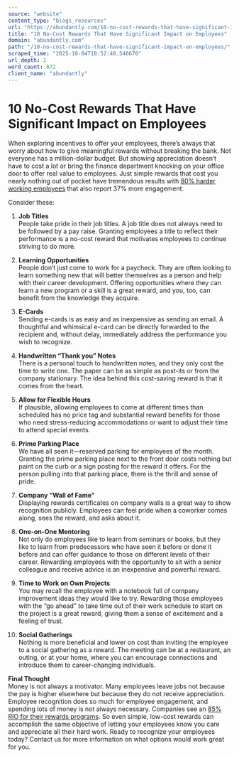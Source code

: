 ```yaml
---
source: "website"
content_type: "blogs_resources"
url: "https://abundantly.com/10-no-cost-rewards-that-have-significant-impact-on-employees/"
title: "10 No-Cost Rewards That Have Significant Impact on Employees"
domain: "abundantly.com"
path: "/10-no-cost-rewards-that-have-significant-impact-on-employees/"
scraped_time: "2025-10-04T18:52:48.546670"
url_depth: 1
word_count: 672
client_name: "abundantly"
---
```


# 10 No-Cost Rewards That Have Significant Impact on Employees

When exploring incentives to offer your employees, there’s always that worry about how to give meaningful rewards without breaking the bank. Not everyone has a million-dollar budget. But showing appreciation doesn’t have to cost a lot or bring the finance department knocking on your office door to offer real value to employees. Just simple rewards that cost you nearly nothing out of pocket have tremendous results with [80% harder working employees](https://www.zippia.com/advice/employee-recognition-statistics/) that also report 37% more engagement.

Consider these:

1.  **Job Titles**  
People take pride in their job titles. A job title does not always need to be followed by a pay raise. Granting employees a title to reflect their performance is a no-cost reward that motivates employees to continue striving to do more.

2.  **Learning Opportunities**  
People don’t just come to work for a paycheck. They are often looking to learn something new that will better themselves as a person and help with their career development. Offering opportunities where they can learn a new program or a skill is a great reward, and you, too, can benefit from the knowledge they acquire.

3.  **E-Cards**  
Sending e-cards is as easy and as inexpensive as sending an email. A thoughtful and whimsical e-card can be directly forwarded to the recipient and, without delay, immediately address the performance you wish to recognize.

4.  **Handwritten “Thank you” Notes**  
There is a personal touch to handwritten notes, and they only cost the time to write one. The paper can be as simple as post-its or from the company stationary. The idea behind this cost-saving reward is that it comes from the heart.

5.  **Allow for Flexible Hours**  
If plausible, allowing employees to come at different times than scheduled has no price tag and substantial reward benefits for those who need stress-reducing accommodations or want to adjust their time to attend special events.

6.  **Prime Parking Place**  
We have all seen it—reserved parking for employees of the month. Granting the prime parking place next to the front door costs nothing but paint on the curb or a sign posting for the reward it offers. For the person pulling into that parking place, there is the thrill and sense of pride.

7.  **Company “Wall of Fame”**  
Displaying rewards certificates on company walls is a great way to show recognition publicly. Employees can feel pride when a coworker comes along, sees the reward, and asks about it.

8.  **One-on-One Mentoring**  
Not only do employees like to learn from seminars or books, but they like to learn from predecessors who have seen it before or done it before and can offer guidance to those on different levels of their career. Rewarding employees with the opportunity to sit with a senior colleague and receive advice is an inexpensive and powerful reward.

9.  **Time to Work on Own Projects**  
You may recall the employee with a notebook full of company improvement ideas they would like to try. Rewarding those employees with the “go ahead” to take time out of their work schedule to start on the project is a great reward, giving them a sense of excitement and a feeling of trust.

10.  **Social Gatherings**  
Nothing is more beneficial and lower on cost than inviting the employee to a social gathering as a reward. The meeting can be at a restaurant, an outing, or at your home, where you can encourage connections and introduce them to career-changing individuals.

**Final Thought**  
Money is not always a motivator. Many employees leave jobs not because the pay is higher elsewhere but because they do not receive appreciation. Employee recognition does so much for employee engagement, and spending lots of money is not always necessary. Companies see an [85% RIO for their rewards programs](https://abundantly.com). So even simple, low-cost rewards can accomplish the same objective of letting your employees know you care and appreciate all their hard work. Ready to recognize your employees today? Contact us for more information on what options would work great for you.